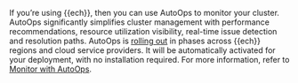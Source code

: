 If you’re using {{ech}}, then you can use AutoOps to monitor your cluster. AutoOps significantly simplifies cluster management with performance recommendations, resource utilization visibility, real-time issue detection and resolution paths. AutoOps is [rolling out](/deploy-manage/monitor/autoops/ec-autoops-regions.md) in phases across {{ech}} regions and cloud service providers. It will be automatically activated for your deployment, with no installation required. For more information, refer to [Monitor with AutoOps](/deploy-manage/monitor/autoops.md).